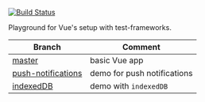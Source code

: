 [![Build Status](https://dev.azure.com/gh-gfoidl/AzureDevOpsTest/_apis/build/status/Vue_Test?branchName=master)](https://dev.azure.com/gh-gfoidl/AzureDevOpsTest/_build/latest?definitionId=32&branchName=master)

Playground for Vue's setup with test-frameworks.

| Branch | Comment |
| ------ | ------- |
| [master](https://github.com/gfoidl-Tests/Vue_Test/tree/master) | basic Vue app |
| [push-notifications](https://github.com/gfoidl-Tests/Vue_Test/tree/push-notifications) | demo for push notifications |
| [indexedDB](https://github.com/gfoidl-Tests/Vue_Test/tree/indexedDB) | demo with `indexedDB` |
